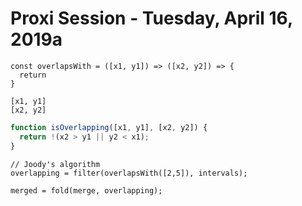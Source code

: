 # Proxi Session - Tuesday, April 16, 2019a

```
const overlapsWith = ([x1, y1]) => ([x2, y2]) => {
  return
}
```

```
[x1, y1]
[x2, y2]
```

```javascript
function isOverlapping([x1, y1], [x2, y2]) {
  return !(x2 > y1 || y2 < x1);
}
```

```javascipt
// Joody's algorithm
overlapping = filter(overlapsWith([2,5]), intervals);

merged = fold(merge, overlapping);

```
